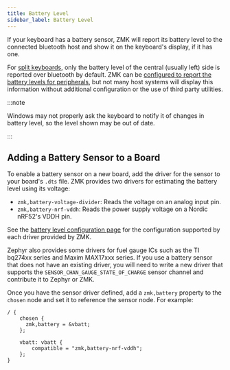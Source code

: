 ```yaml
---
title: Battery Level
sidebar_label: Battery Level
---
```


If your keyboard has a battery sensor, ZMK will report its battery level to the connected bluetooth host and show it on the keyboard's display, if it has one.

For [split keyboards](split-keyboards.md), only the battery level of the central (usually left) side is reported over bluetooth by default. ZMK can be [configured to report the battery levels for peripherals](../config/battery.md#peripheral-battery-monitoring), but not many host systems will display this information without additional configuration or the use of third party utilities.

:::note

Windows may not properly ask the keyboard to notify it of changes in battery level, so the level shown may be out of date.

:::

## Adding a Battery Sensor to a Board

To enable a battery sensor on a new board, add the driver for the sensor to your board's `.dts` file. ZMK provides two drivers for estimating the battery level using its voltage:

- `zmk,battery-voltage-divider`: Reads the voltage on an analog input pin.
- `zmk,battery-nrf-vddh`: Reads the power supply voltage on a Nordic nRF52's VDDH pin.

See the [battery level configuration page](../config/battery.md) for the configuration supported by each driver provided by ZMK.

Zephyr also provides some drivers for fuel gauge ICs such as the TI bq274xx series and Maxim MAX17xxx series. If you use a battery sensor that does not have an existing driver, you will need to write a new driver that supports the `SENSOR_CHAN_GAUGE_STATE_OF_CHARGE` sensor channel and contribute it to Zephyr or ZMK.

Once you have the sensor driver defined, add a `zmk,battery` property to the `chosen` node and set it to reference the sensor node. For example:

```dts
/ {
    chosen {
      zmk,battery = &vbatt;
    };

    vbatt: vbatt {
        compatible = "zmk,battery-nrf-vddh";
    };
}
```
